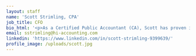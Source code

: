 ```yaml
---
layout: staff
name: 'Scott Strimling, CPA'
job_title: CFO
bio_html: '<p>As a Certified Public Accountant (CA), Scott has proven is adept quality in streamlining financial process, enhancing productivity levels, and introducing process improvements. Coming to The Hawaii Group from the digital courseware company, Toolwire Inc., Scott provided leadership to the finance organization and management team in all aspects of accounting, cash management, financial planning and analysis, and budgeting. Scott received his BS in Business Administration, Finance emphasis from the University of Southern California.</p>'
email: sstrimling@hi-accounting.com
linkedin: 'https://www.linkedin.com/in/scott-strimling-9399639/'
profile_image: /uploads/scott.jpg
---
```



